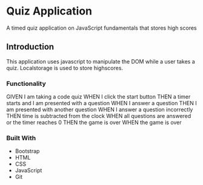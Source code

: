 
# Quiz Application
A timed quiz application on JavaScript fundamentals that stores high scores

## Introduction
This application uses javascript to manipulate the DOM while a user takes a quiz. Localstorage is used to store highscores.

### Functionality 
GIVEN I am taking a code quiz
WHEN I click the start button
THEN a timer starts and I am presented with a question
WHEN I answer a question
THEN I am presented with another question
WHEN I answer a question incorrectly
THEN time is subtracted from the clock
WHEN all questions are answered or the timer reaches 0
THEN the game is over
WHEN the game is over

### Built With
* Bootstrap
* HTML
* CSS
* JavaScript
* Git